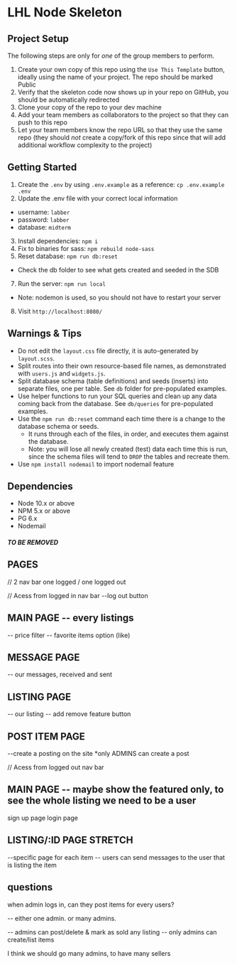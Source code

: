 LHL Node Skeleton
=========

## Project Setup

The following steps are only for _one_ of the group members to perform.

1. Create your own copy of this repo using the `Use This Template` button, ideally using the name of your project. The repo should be marked Public
2. Verify that the skeleton code now shows up in your repo on GitHub, you should be automatically redirected
3. Clone your copy of the repo to your dev machine
4. Add your team members as collaborators to the project so that they can push to this repo
5. Let your team members know the repo URL so that they use the same repo (they should _not_ create a copy/fork of this repo since that will add additional workflow complexity to the project)


## Getting Started

1. Create the `.env` by using `.env.example` as a reference: `cp .env.example .env`
2. Update the .env file with your correct local information 
  - username: `labber` 
  - password: `labber` 
  - database: `midterm`
3. Install dependencies: `npm i`
4. Fix to binaries for sass: `npm rebuild node-sass`
5. Reset database: `npm run db:reset`
  - Check the db folder to see what gets created and seeded in the SDB
7. Run the server: `npm run local`
  - Note: nodemon is used, so you should not have to restart your server
8. Visit `http://localhost:8080/`

## Warnings & Tips

- Do not edit the `layout.css` file directly, it is auto-generated by `layout.scss`.
- Split routes into their own resource-based file names, as demonstrated with `users.js` and `widgets.js`.
- Split database schema (table definitions) and seeds (inserts) into separate files, one per table. See `db` folder for pre-populated examples. 
- Use helper functions to run your SQL queries and clean up any data coming back from the database. See `db/queries` for pre-populated examples.
- Use the `npm run db:reset` command each time there is a change to the database schema or seeds. 
  - It runs through each of the files, in order, and executes them against the database. 
  - Note: you will lose all newly created (test) data each time this is run, since the schema files will tend to `DROP` the tables and recreate them.
- Use `npm install nodemail` to import nodemail feature

## Dependencies

- Node 10.x or above
- NPM 5.x or above
- PG 6.x
- Nodemail

##### TO BE REMOVED 

## PAGES

// 2 nav bar       one logged / one logged out

// Acess from logged in nav bar    --log out button
## MAIN PAGE  -- every listings
-- price filter
-- favorite items option (like)


## MESSAGE PAGE
-- our messages, received and sent
## LISTING PAGE
-- our listing  -- add remove feature button
## POST ITEM PAGE
--create a posting on the site    *only ADMINS can create a post


// Acess from logged out nav bar
## MAIN PAGE -- maybe show the featured only, to see the whole listing we need to be a user
sign up page
login page


## LISTING/:ID PAGE       STRETCH
--specific page for each item
-- users can send messages to the user that is listing the item


## questions
when admin logs in, can they post items for every users?

-- either one admin. or many admins. 
 
 -- admins can post/delete & mark as sold  any listing
 -- only admins can create/list items

I think we should go many admins, to have many sellers


